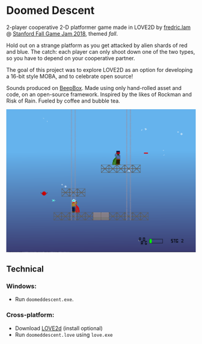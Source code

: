 # Doomed Descent

2-player cooperative 2-D platformer game made in LOVE2D by [fredric.lam](fredric.ca) @ [Stanford Fall Game Jam 2018](https://www.svgadev.com/), themed *fall*.

Hold out on a strange platform as you get attacked by alien shards of red and blue. The catch: each player can only shoot down one of the two types, so you have to depend on your cooperative partner.

The goal of this project was to explore LOVE2D as an option for developing a 16-bit style MOBA, and to celebrate open source!

Sounds produced on [BeepBox](https://www.beepbox.co). Made using only hand-rolled asset and code, on an open-source framework. Inspired by the likes of Rockman and Risk of Rain. Fueled by coffee and bubble tea.

![In-game screenshot](https://raw.githubusercontent.com/fredriclam/love-fall-jam/master/preview.png)

## Technical

### Windows:
- Run `doomeddescent.exe`.
### Cross-platform:
- Download [LOVE2d](https://love2d.org/) (install optional)
- Run `doomeddescent.love` using `love.exe`
